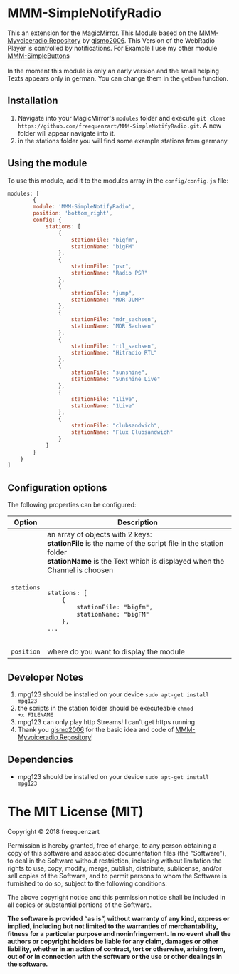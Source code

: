 # MMM-SimpleNotifyRadio
This an extension for the [MagicMirror](https://github.com/MichMich/MagicMirror). This Module based on the [MMM-Myvoiceradio Repository](https://github.com/gismo2006/MMM-Myvoiceradio) by [gismo2006](https://github.com/gismo2006). This Version of the WebRadio Player is controlled by
notifications. For Example I use my other module [MMM-SimpleButtons](https://github.com/freequenzart/MMM-SimpleButtons)<br><br>
In the moment this module is only an early version and the small helping Texts appears only in german. You can change them in the <code>getDom</code> function.
## Installation
1. Navigate into your MagicMirror's `modules` folder and execute `git clone https://github.com/freequenzart/MMM-SimpleNotifyRadio.git`. A new folder will appear navigate into it.
2. in the stations folder you will find some example stations from germany

## Using the module
To use this module, add it to the modules array in the `config/config.js` file:
````javascript
modules: [
		{
		module: 'MMM-SimpleNotifyRadio',
		position: 'bottom_right',
		config: {
			stations: [
				{
					stationFile: "bigfm",
					stationName: "bigFM"
				},
				{
					stationFile: "psr",
					stationName: "Radio PSR"
				},
				{
					stationFile: "jump",
					stationName: "MDR JUMP"
				},
				{
					stationFile: "mdr_sachsen",
					stationName: "MDR Sachsen"
				},
				{
					stationFile: "rtl_sachsen",
					stationName: "Hitradio RTL"
				},
				{
					stationFile: "sunshine",
					stationName: "Sunshine Live"
				},
				{
					stationFile: "1live",
					stationName: "1Live"
				},
				{
					stationFile: "clubsandwich",
					stationName: "Flux Clubsandwich"
				}
			]
		}
	}
]
````

## Configuration options

The following properties can be configured:


<table width="100%">
	<thead>
		<tr>
			<th>Option</th>
			<th width="100%">Description</th>
		</tr>
	<thead>
	<tbody>
		<tr>
			<td><code>stations</code></td>
			<td>an array of objects with 2 keys:<br>
				<b>stationFile</b> is the name of the script file in the station folder<br>
				<b>stationName</b> is the Text which is displayed when the Channel is choosen<br>
				<br>
				<pre>
<code>stations: [
	{
		stationFile: "bigfm",
		stationName: "bigFM"
	},
...</code>
				</pre>
			</td>
		</tr>
		<tr>
			<td><code>position</code></td>
			<td>where do you want to display the module</td>
		</tr>
	</tbody>
</table>

## Developer Notes
1. mpg123 should be installed on your device <code>sudo apt-get install mpg123</code>
2. the scripts in the station folder should be executeable  <code>chmod +x FILENAME</code>
3. mpg123 can only play http Streams! I can't get https running
3. Thank you [gismo2006](https://github.com/gismo2006) for the basic idea and code of [MMM-Myvoiceradio Repository](https://github.com/gismo2006/MMM-Myvoiceradio)!

## Dependencies
- mpg123 should be installed on your device <code>sudo apt-get install mpg123</code>

The MIT License (MIT)
=====================

Copyright © 2018 freequenzart

Permission is hereby granted, free of charge, to any person
obtaining a copy of this software and associated documentation
files (the “Software”), to deal in the Software without
restriction, including without limitation the rights to use,
copy, modify, merge, publish, distribute, sublicense, and/or sell
copies of the Software, and to permit persons to whom the
Software is furnished to do so, subject to the following
conditions:

The above copyright notice and this permission notice shall be
included in all copies or substantial portions of the Software.

**The software is provided “as is”, without warranty of any kind, express or implied, including but not limited to the warranties of merchantability, fitness for a particular purpose and noninfringement. In no event shall the authors or copyright holders be liable for any claim, damages or other liability, whether in an action of contract, tort or otherwise, arising from, out of or in connection with the software or the use or other dealings in the software.**
